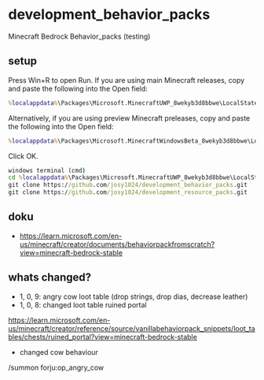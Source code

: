# development_behavior_packs
Minecraft Bedrock  Behavior_packs (testing)

## setup
Press Win+R to open Run.
If you are using main Minecraft releases, copy and paste the following into the Open field: 
```cmd
%localappdata%\Packages\Microsoft.MinecraftUWP_8wekyb3d8bbwe\LocalState\games\com.mojang
```
Alternatively, if you are using preview Minecraft preleases, copy and paste the following into the Open field: 
```cmd
%localappdata%\Packages\Microsoft.MinecraftWindowsBeta_8wekyb3d8bbwe\LocalState\games\com.mojang
```
Click OK.
```cmd
windows terminal (cmd)
cd %localappdata%\Packages\Microsoft.MinecraftUWP_8wekyb3d8bbwe\LocalState\games\com.mojang
git clone https://github.com/josy1024/development_behavior_packs.git
git clone https://github.com/josy1024/development_resource_packs.git
```

## doku
* https://learn.microsoft.com/en-us/minecraft/creator/documents/behaviorpackfromscratch?view=minecraft-bedrock-stable
 
## whats changed?

* 1, 0, 9: angry cow loot table (drop strings, drop dias, decrease leather)
* 1, 0, 8: changed loot table ruined portal

https://learn.microsoft.com/en-us/minecraft/creator/reference/source/vanillabehaviorpack_snippets/loot_tables/chests/ruined_portal?view=minecraft-bedrock-stable

* changed cow behaviour

/summon  forju:op_angry_cow